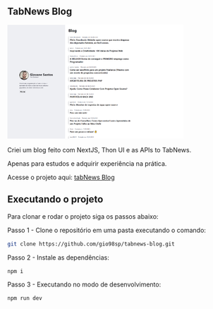 ## TabNews Blog

<img src='./public/screenshot.png' self='center' width='400'><br />

Criei um blog feito com NextJS, Thon UI e as APIs to TabNews.

Apenas para estudos e adquirir experiência na prática.

Acesse o projeto aqui: [tabNews Blog](https://tabnews-blog.vercel.app/)


## Executando o projeto

Para clonar e rodar o projeto siga os passos abaixo:

Passo 1 - Clone o repositório em uma pasta executando o comando:

```bash
git clone https://github.com/gio98sp/tabnews-blog.git
```

Passo 2 - Instale as dependências:

```bash
npm i
```

Passo 3 - Executando no modo de desenvolvimento:

```bash
npm run dev
```
